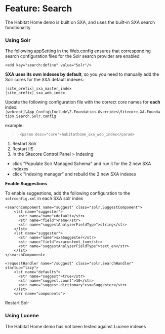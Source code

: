 # Feature: Search #

The Habitat Home demo is built on SXA, and uses the built-in SXA search functionality.

### Using Solr

The following appSetting in the Web.config ensures that corresponding search configuration files for the Solr search provider are enabled

    <add key="search:define" value="Solr"/>

**SXA uses its own indexes by default**, so you you need to manually add the Solr cores for the SXA default indexes: 

`[site_prefix]_sxa_master_index`  
`[site_prefix]_sxa_web_index`

Update the following configuration file with the correct core names for **each** index:
`[webroot]\App_Config\Include\Z.Foundation.Overrides\Sitecore.XA.Foundation.Search.Solr.config`

example:

>` <param desc="core">habitathome_sxa_web_index</param>`


1. Restart Solr
1. Restart IIS
1. In the Sitecore Control Panel > Indexing
 - click "Populate Solr Managed Schema" and run it for the 2 new SXA indexes
 - click "Indexing manager" and rebuild the 2 new SXA indexes

**Enable Suggestions**

To enable suggestions, add the following configuration to the `solrconfig.xml` in each SXA solr index

    <searchComponent name="suggest" class="solr.SuggestComponent">
	    <lst name="suggester">
	      <str name="name">default</str>
	      <str name="field">name</str>
	      <str name="suggestAnalyzerFieldType">string</str>
	    </lst>
	    <lst name="suggester">
	      <str name="name">sxaSuggester</str>
	      <str name="field">sxacontent_txm</str>
	      <str name="suggestAnalyzerFieldType">text_en</str>
	    </lst>
    </searchComponent>
    
    <requestHandler name="/suggest" class="solr.SearchHandler" startup="lazy">
	    <lst name="defaults">
	      <str name="suggest">true</str>
	      <str name="suggest.count">10</str>
	      <str name="suggest.dictionary">sxaSuggester</str>
	    </lst>
	    <arr name="components">


Restart Solr


### Using Lucene
The Habitat Home demo has not been tested against Lucene indexes